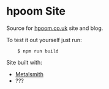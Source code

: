 hpoom Site
==========

Source for [hpoom.co.uk](http://hpoom.co.uk/) site and blog.

To test it out yourself just run:

		$ npm run build

Site built with:
- [Metalsmith](http://www.metalsmith.io/)
- ???
